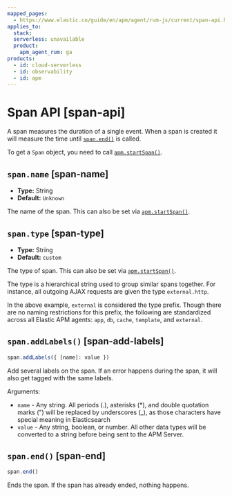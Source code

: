 ```yaml
---
mapped_pages:
  - https://www.elastic.co/guide/en/apm/agent/rum-js/current/span-api.html
applies_to:
  stack:
  serverless: unavailable
  product:
    apm_agent_rum: ga
products:
  - id: cloud-serverless
  - id: observability
  - id: apm
---
```


# Span API [span-api]

A span measures the duration of a single event. When a span is created it will measure the time until [`span.end()`](#span-end) is called.

To get a `Span` object, you need to call [`apm.startSpan()`](/reference/agent-api.md#apm-start-span).


## `span.name` [span-name]

* **Type:** String
* **Default:** `Unknown`

The name of the span. This can also be set via [`apm.startSpan()`](/reference/agent-api.md#apm-start-span).


## `span.type` [span-type]

* **Type:** String
* **Default:** `custom`

The type of span. This can also be set via [`apm.startSpan()`](/reference/agent-api.md#apm-start-span).

The type is a hierarchical string used to group similar spans together. For instance, all outgoing AJAX requests are given the type `external.http`.

In the above example, `external` is considered the type prefix. Though there are no naming restrictions for this prefix, the following are standardized across all Elastic APM agents: `app`, `db`, `cache`, `template`, and `external`.


## `span.addLabels()` [span-add-labels]

```js
span.addLabels({ [name]: value })
```

Add several labels on the span. If an error happens during the span, it will also get tagged with the same labels.

Arguments:

* `name` - Any string. All periods (.), asterisks (*), and double quotation marks (") will be replaced by underscores (_), as those characters have special meaning in Elasticsearch
* `value` - Any string, boolean, or number. All other data types will be converted to a string before being sent to the APM Server.


## `span.end()` [span-end]

```js
span.end()
```

Ends the span. If the span has already ended, nothing happens.

